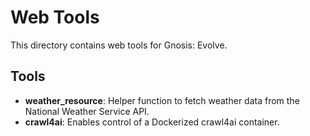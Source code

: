 # Web Tools

This directory contains web tools for Gnosis: Evolve.

## Tools

- **weather_resource**: Helper function to fetch weather data from the National Weather Service API.
- **crawl4ai**: Enables control of a Dockerized crawl4ai container.
